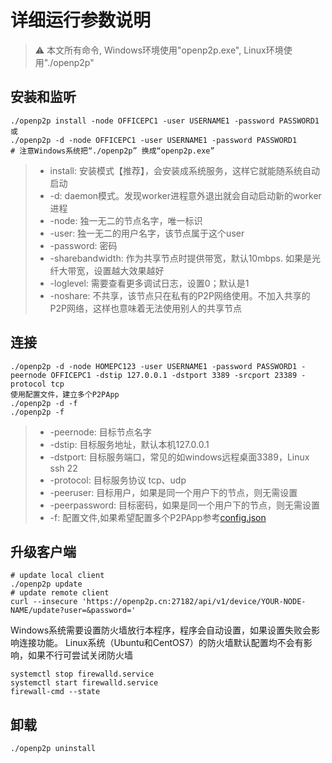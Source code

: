 # 详细运行参数说明
> :warning: 本文所有命令, Windows环境使用"openp2p.exe", Linux环境使用"./openp2p"


## 安装和监听
```
./openp2p install -node OFFICEPC1 -user USERNAME1 -password PASSWORD1  
或
./openp2p -d -node OFFICEPC1 -user USERNAME1 -password PASSWORD1  
# 注意Windows系统把“./openp2p” 换成“openp2p.exe”
```
>* install: 安装模式【推荐】，会安装成系统服务，这样它就能随系统自动启动
>* -d: daemon模式。发现worker进程意外退出就会自动启动新的worker进程
>* -node: 独一无二的节点名字，唯一标识
>* -user: 独一无二的用户名字，该节点属于这个user
>* -password: 密码
>* -sharebandwidth: 作为共享节点时提供带宽，默认10mbps. 如果是光纤大带宽，设置越大效果越好
>* -loglevel: 需要查看更多调试日志，设置0；默认是1
>* -noshare: 不共享，该节点只在私有的P2P网络使用。不加入共享的P2P网络，这样也意味着无法使用别人的共享节点

## 连接
```
./openp2p -d -node HOMEPC123 -user USERNAME1 -password PASSWORD1 -peernode OFFICEPC1 -dstip 127.0.0.1 -dstport 3389 -srcport 23389 -protocol tcp
使用配置文件，建立多个P2PApp
./openp2p -d -f    
./openp2p -f 
```
>* -peernode: 目标节点名字
>* -dstip: 目标服务地址，默认本机127.0.0.1
>* -dstport: 目标服务端口，常见的如windows远程桌面3389，Linux ssh 22
>* -protocol: 目标服务协议 tcp、udp
>* -peeruser: 目标用户，如果是同一个用户下的节点，则无需设置
>* -peerpassword: 目标密码，如果是同一个用户下的节点，则无需设置
>* -f: 配置文件,如果希望配置多个P2PApp参考[config.json](/config.json)

## 升级客户端
```
# update local client
./openp2p update  
# update remote client
curl --insecure 'https://openp2p.cn:27182/api/v1/device/YOUR-NODE-NAME/update?user=&password='
```

Windows系统需要设置防火墙放行本程序，程序会自动设置，如果设置失败会影响连接功能。
Linux系统（Ubuntu和CentOS7）的防火墙默认配置均不会有影响，如果不行可尝试关闭防火墙
```
systemctl stop firewalld.service
systemctl start firewalld.service
firewall-cmd --state
```

## 卸载
```
./openp2p uninstall
```